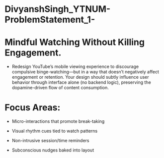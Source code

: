 # DivyanshSingh_YTNUM-ProblemStatement_1-

# Mindful Watching Without Killing Engagement.
   * Redesign YouTube’s mobile viewing experience to discourage compulsive binge-watching—but in a way that doesn’t negatively affect engagement or retention. Your design should subtly influence user behavior through interface alone (no backend logic), preserving the 
     dopamine-driven flow of content consumption.

# Focus Areas:

* Micro-interactions that promote break-taking

* Visual rhythm cues tied to watch patterns

* Non-intrusive session/time reminders

* Subconscious nudges baked into layout
